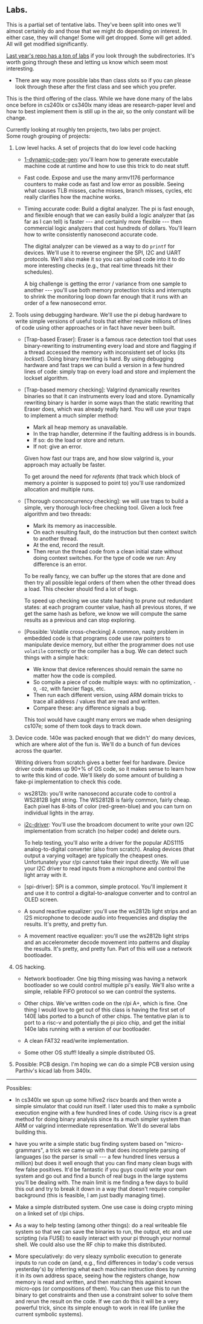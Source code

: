 ## Labs.

This is a partial set of tentative labs.  They've been split into
ones we'll almost certainly do and those that we might do depending
on interest.  In either case, they will change!  Some will get dropped.
Some will get added.  All will get modified significantly.

[Last year's repo has a ton of
labs](https://github.com/dddrrreee/cs240lx-22spr/tree/main/labs)
if you look through the subdirectories.  It's worth going through these
and letting us know which seem most interesting.

   - There are way more possible labs than class slots so if you can
     please look through these after the first class and see which
     you prefer.

This is the third offering of the class.  While we have done many of
the labs once before in cs240lx or cs340lx many ideas are research-paper
level and how to best implement them is still up in the air, so the only
constant will be change.

Currently looking at roughly ten projects, two labs per project.  
Some rough grouping of projects:

  1. Low level hacks. A set of projects that do low level code hacking

     - [1-dynamic-code-gen](1-dynamic-code-gen/README.md): you'll learn
       how to generate executable machine code at runtime and how to 
       use this trick to do neat stuff.  

     - Fast code. Expose and use the many armv1176 performance counters
       to make code as fast and low error as possible.  Seeing what
       causes TLB misses, cache misses, branch misses, cycles, etc really
       clarifies how the machine works.

     - Timing accurate code: Build a digital analyzer. The pi is fast
       enough, and flexible enough that we can easily build a logic
       analyzer that (as far as I can tell) is faster --- and certainly
       more flexible --- then commercial logic analyzers that cost
       hundreds of dollars.  You'll learn how to write consistently
       nanosecond accurate code.

       The digital analyzer can be viewed as a way to do `printf`
       for devices.  We'll use it to reverse engineer the SPI, I2C and
       UART protocols.  We'll also make it so you can upload code into
       it to do more interesting checks (e.g., that real time threads hit
       their schedules).

       A big challenge is getting the error / variance from one sample to
       another --- you'll use both memory protection tricks and interrupts
       to shrink the monitoring loop down far enough that it runs with an
       order of a few nanosecond error.

  2. Tools using debugging hardware.   We'll use the pi debug hardware
     to write simple versions of useful tools that either require 
     millions of lines of code using other approaches or in fact have 
     never been built.

     - [Trap-based Eraser]: Eraser is a famous race detection tool that
       uses binary-rewriting to instrumenting every load and store and
       flagging if a thread accessed the memory with inconsistent set of
       locks (its *lockset*).  Doing binary rewriting is hard.  By using
       debugging hardware and fast traps we can build a version in a few
       hundred lines of code: simply trap on every load and store and
       implement the lockset algorithm.
     
     - [Trap-based memory checking]: Valgrind dynamically rewrites binaries
       so that it can instruments every load and store.  Dynamically
       rewriting binary is harder in some ways than the static rewriting
       that Eraser does, which was already really hard.  You will use your
       traps to implement a much simpler method:
   
          - Mark all heap memory as unavailable.
          - In the trap handler, determine if the faulting address is in bounds.
          - If so: do the load or store and return.
          - If not: give an error.
      
       Given how fast our traps are, and how slow valgrind is, your approach
       may actually be faster.
      
       To get around the need for *referents* (that track which block of
       memory a pointer is supposed to point to) you'll use randomized
       allocation and multiple runs.

     - [Thorough conconcurrency checking]: we will use traps to build a simple,
       very thorough lock-free checking tool.  Given a lock free algorithm and
       two threads:

        - Mark its memory as inaccessible.
        - On each resulting fault, do the instruction but then context switch
          to another thread.
        - At the end, record the result.
        - Then rerun the thread code from a clean initial state without doing
          context switches.   For the type of code we run: Any difference
          is an error.

       To be really fancy, we can buffer up the stores that are done and
       then try all possible legal orders of them when the other thread
       does a load.  This checker should find a lot of bugs.

       To speed up checking we use state hashing to prune out redundant
       states: at each program counter value, hash all previous stores,
       if we get the same hash as before, we know we will compute the same
       results as a previous and can stop exploring.

     - [Possible: Volatile cross-checking] A common, nasty problem in
       embedded code is that programs code use raw pointers to manipulate
       device memory, but either the programmer does not use `volatile`
       correctly or the compiler has a bug.  We can detect such things with
       a simple hack:

       - We know that device references should remain the same no matter
         how the code is compiled.
       - So compile a piece of code multiple ways: with no optimization, `-O`,
       `-O2`, with fancier flags, etc.
       - Then run each different version, using ARM domain tricks to trace
         all address / values that are read and written.
       - Compare these: any difference signals a bug.
 
       This tool would have caught many errors we made when designing cs107e;
       some of them took days to track down.

   3. Device code.  140e was packed enough that we didn't' do many devices,
      which are where alot of the fun is.  We'll do a bunch of fun 
      devices across the quarter.

      Writing drivers from scratch gives a better feel for hardware.
      Device driver code makes up 90+% of OS code, so it makes sense to
      learn how to write this kind of code.   We'll likely do some amount
      of building a fake-pi implementation to check this code.

      - ws2812b: you'll write nanosecond accurate
        code to control a WS2812B light string.  The WS2812B is
        fairly common, fairly cheap.  Each pixel has 8-bits of color
        (red-green-blue) and you can turn on individual lights in
        the array.


      - [i2c-driver](i2c-driver/README.md): You'll use the broadcom
        document to write your own I2C implementation from scratch (no helper
        code) and delete ours.

        To help testing, you'll also write a driver for the popular ADS1115
        analog-to-digital converter (also from scratch).  Analog devices
        (that output a varying voltage) are typically the cheapest ones.
        Unfortunately your r/pi cannot take their input directly.  We will
        use your I2C driver to read inputs from a microphone and control
        the light array with it.

      - [spi-driver]: SPI is a common, simple protocol.  You'll implement
        it and use it to control a digital-to-analogue converter and to
        control an OLED screen.

      - A sound reactive equalizer: you'll use the ws2812b light strips
        and an I2S microphone to decode audio into frequencies and 
        display the results.  It's pretty, and pretty fun.

      - A movement reactive equalizer: you'll use the ws2812b light strips
        and an accelerometer decode movement into patterns and
        display the results.  It's pretty, and pretty fun.  Part of this
        will use a network bootloader.

   4. OS hacking.

      - Network bootloader.  One big thing missing was having a network
        bootloader so we could control multiple pi's easily.  We'll also
        write a simple, reliable FIFO protocol so we can control  the
        systems.

      - Other chips.  We've written code on the r/pi A+, which is
        fine. One thing I would love to get out of this class is having
        the first set of 140E labs ported to a bunch of other chips.
        The tentative plan is to port to a risc-v and potentially the pi
        pico chip, and get the initial 140e labs running with a version
        of our bootloader.

      - A clean FAT32 read/write implementation.

      - Some other OS stuff!  Ideally a simple distributed OS.
        
   5. Possible: PCB design.  I'm hoping we can do a simple PCB version
      using Parthiv's kicad lab from 340lx.

---------------------------------------------------------------------
Possibles:
  - In cs340lx we spun up some hifive2 riscv boards and then wrote a simple
    simulator that could run itself.  I later used this to make a symbolic
    execution engine with a few hundred lines of code.  Using riscv is a
    great method for doing binary analysis since its  a much simpler system
    than ARM or valgrind intermediate representation.  We'll do several labs
    building this.

  - have you write a simple static bug
    finding system based on "micro-grammars", a trick we came up with
    that does incomplete parsing of languages (so the parser is small
    --- a few hundred lines versus a million) but does it well enough
    that you can find many clean bugs with few false positives. It'd be
    fantastic if you guys could write your own system and go out and find
    a bunch of real bugs in the large systems you'll be dealing with.
    The main limit is me finding a few days to build this out and try
    to break it down in a way that doesn't require compiler background
    (this is feasible, I am just badly managing time).

  - Make a simple distributed system.  One use case is doing crypto
    mining on a linked set of r/pi chips.

  - As a way to help testing (among other things): do a real writeable
    file system so that we can save the binaries to run, the output,
    etc and use scripting (via FUSE) to easily interact with your pi
    through your normal shell.  We could also use the RF chip to make
    this distributed.

  - More speculatively: do very sleazy symbolic execution  to generate
    inputs to run code on (and, e.g., find differences in today's code
    versus yesterday's) by inferring what each machine instruction does by
    running it in its own address space, seeing how the registers change,
    how memory is read and written, and then matching this against known
    micro-ops (or compositions of them).  You can then use this to run
    the binary to get constraints and then use a constraint solver to
    solve them and rerun the result on the code.  If we can do this it
    will be a very powerful trick, since its simple enough to work in
    real life (unlike the current symbolic systems).

